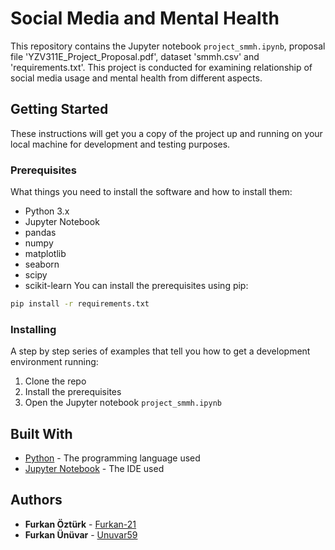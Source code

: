 
# Social Media and Mental Health

This repository contains the Jupyter notebook `project_smmh.ipynb`, proposal file 'YZV311E_Project_Proposal.pdf', dataset 'smmh.csv' and 'requirements.txt'. This project is conducted for examining relationship of social media usage and mental health from different aspects.

## Getting Started

These instructions will get you a copy of the project up and running on your local machine for development and testing purposes.

### Prerequisites

What things you need to install the software and how to install them:

- Python 3.x
- Jupyter Notebook
- pandas
- numpy
- matplotlib
- seaborn
- scipy
- scikit-learn
You can install the prerequisites using pip:

```bash
pip install -r requirements.txt
```

### Installing

A step by step series of examples that tell you how to get a development environment running:

1. Clone the repo
2. Install the prerequisites
3. Open the Jupyter notebook `project_smmh.ipynb`


## Built With

* [Python](https://www.python.org/) - The programming language used
* [Jupyter Notebook](https://jupyter.org/) - The IDE used

## Authors

* **Furkan Öztürk** - [Furkan-21](https://github.com/Furkan-21)
* **Furkan Ünüvar** - [Unuvar59](https://github.com/Unuvar59)


